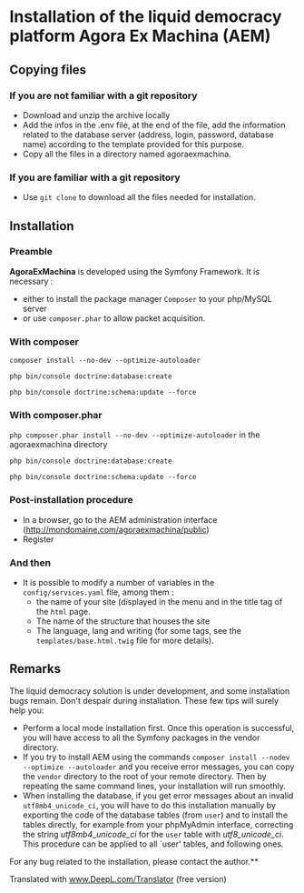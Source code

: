 # Installation of the liquid democracy platform Agora Ex Machina (AEM)

## Copying files

### If you are not familiar with a git repository

* Download and unzip the archive locally
* Add the infos in the .env file, at the end of the file, add the information related to the database server (address, login, password, database name) according to the template provided for this purpose.
* Copy all the files in a directory named agoraexmachina.

### If you are familiar with a git repository

* Use `git clone` to download all the files needed for installation. 

## Installation

### Preamble

**AgoraExMachina** is developed using the Symfony Framework. It is necessary :

* either to install the package manager `Composer` to your php/MySQL server
* or use `composer.phar` to allow packet acquisition.

### With composer

`composer install --no-dev --optimize-autoloader`

`php bin/console doctrine:database:create`

`php bin/console doctrine:schema:update --force`

### With composer.phar

`php composer.phar install --no-dev --optimize-autoloader` in the agoraexmachina directory

`php bin/console doctrine:database:create`

`php bin/console doctrine:schema:update --force`

### Post-installation procedure

* In a browser, go to the AEM administration interface (http://mondomaine.com/agoraexmachina/public)
* Register

### And then

* It is possible to modify a number of variables in the `config/services.yaml` file, among them :
  * the name of your site (displayed in the menu and in the title tag of the `html` page.
  * The name of the structure that houses the site
  * The language, lang and writing (for some tags, see the `templates/base.html.twig` file for more details).

## Remarks
The liquid democracy solution is under development, and some installation bugs remain. Don't despair during installation. These few tips will surely help you: 

* Perform a local mode installation first. Once this operation is successful, you will have access to all the Symfony packages in the vendor directory. 
* If you try to install AEM using the commands `composer install --nodev --optimize --autoloader` and you receive error messages, you can copy the `vendor` directory to the root of your remote directory. Then by repeating the same command lines, your installation will run smoothly.
* When installing the database, if you get error messages about an invalid `utf8mb4_unicode_ci`, you will have to do this installation manually by exporting the code of the database tables (from `user`) and to install the tables directly, for example from your phpMyAdmin interface, correcting the string *utf8mb4_unicode_ci* for the `user` table with *utf8_unicode_ci*. This procedure can be applied to all `user' tables, and following ones.

For any bug related to the installation, please contact the author.**

Translated with www.DeepL.com/Translator (free version)